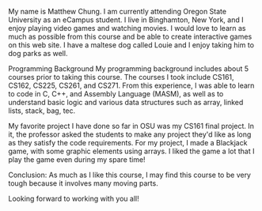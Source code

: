 My name is Matthew Chung. I am currently attending Oregon State University as an eCampus student.
I live in Binghamton, New York, and I enjoy playing video games and watching movies. I would love to learn as much as possible from this course and be able to create interactive games on this
web site. I have a maltese dog called Louie and I enjoy taking him to dog parks as well.

Programming Background
My programming background includes about 5 courses prior to taking this course. The courses I took include CS161, CS162, CS225, CS261, and CS271. From this experience, I was able to learn
to code in C, C++, and Assembly Language (MASM), as well as to understand basic logic and various
data structures such as array, linked lists, stack, bag, tec.

My favorite project I have done so far in OSU was my CS161 final project. In it, the professor
asked the students to make any project they'd like as long as they satisfy the code
requirements. For my project, I made a Blackjack game, with some graphic elements using arrays.
I liked the game a lot that I play the game even during my spare time!


Conclusion:
As much as I like this course, I may find this course to be very tough because it involves many moving parts. 

Looking forward to working with you all!

